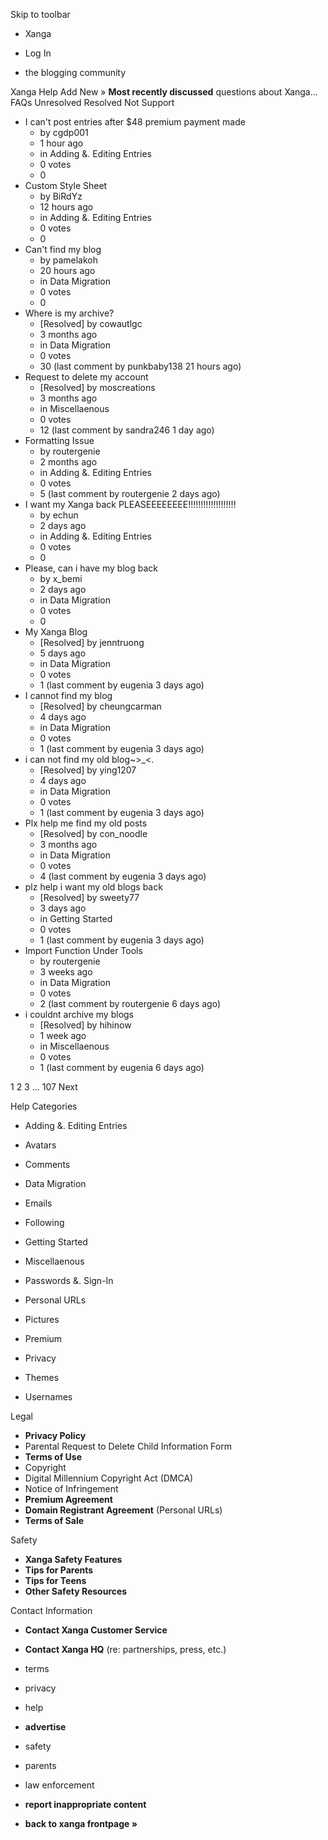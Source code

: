 Skip to toolbar

*   Xanga

*   Log In

*   the blogging community

Xanga Help Add New » **Most recently discussed** questions about Xanga… FAQs Unresolved Resolved Not Support

*   I can't post entries after $48 premium payment made
    *   by cgdp001
    *   1 hour ago
    *   in Adding &. Editing Entries
    *   0 votes
    *   0
*   Custom Style Sheet
    *   by BiRdYz
    *   12 hours ago
    *   in Adding &. Editing Entries
    *   0 votes
    *   0
*   Can't find my blog
    *   by pamelakoh
    *   20 hours ago
    *   in Data Migration
    *   0 votes
    *   0
*   Where is my archive?
    *   \[Resolved\] by cowautlgc
    *   3 months ago
    *   in Data Migration
    *   0 votes
    *   30 (last comment by punkbaby138 21 hours ago)
*   Request to delete my account
    *   \[Resolved\] by moscreations
    *   3 months ago
    *   in Miscellaenous
    *   0 votes
    *   12 (last comment by sandra246 1 day ago)
*   Formatting Issue
    *   by routergenie
    *   2 months ago
    *   in Adding &. Editing Entries
    *   0 votes
    *   5 (last comment by routergenie 2 days ago)
*   I want my Xanga back PLEASEEEEEEEE!!!!!!!!!!!!!!!!!!!
    *   by echun
    *   2 days ago
    *   in Adding &. Editing Entries
    *   0 votes
    *   0
*   Please, can i have my blog back
    *   by x\_bemi
    *   2 days ago
    *   in Data Migration
    *   0 votes
    *   0
*   My Xanga Blog
    *   \[Resolved\] by jenntruong
    *   5 days ago
    *   in Data Migration
    *   0 votes
    *   1 (last comment by eugenia 3 days ago)
*   I cannot find my blog
    *   \[Resolved\] by cheungcarman
    *   4 days ago
    *   in Data Migration
    *   0 votes
    *   1 (last comment by eugenia 3 days ago)
*   i can not find my old blog~>\_<.
    *   \[Resolved\] by ying1207
    *   4 days ago
    *   in Data Migration
    *   0 votes
    *   1 (last comment by eugenia 3 days ago)
*   Plx help me find my old posts
    *   \[Resolved\] by con\_noodle
    *   3 months ago
    *   in Data Migration
    *   0 votes
    *   4 (last comment by eugenia 3 days ago)
*   plz help i want my old blogs back
    *   \[Resolved\] by sweety77
    *   3 days ago
    *   in Getting Started
    *   0 votes
    *   1 (last comment by eugenia 3 days ago)
*   Import Function Under Tools
    *   by routergenie
    *   3 weeks ago
    *   in Data Migration
    *   0 votes
    *   2 (last comment by routergenie 6 days ago)
*   i couldnt archive my blogs
    *   \[Resolved\] by hihinow
    *   1 week ago
    *   in Miscellaenous
    *   0 votes
    *   1 (last comment by eugenia 6 days ago)

1 2 3 ... 107 Next

Help Categories

*   Adding &. Editing Entries
*   Avatars
*   Comments
*   Data Migration
*   Emails
*   Following
*   Getting Started
*   Miscellaenous

*   Passwords &. Sign-In
*   Personal URLs
*   Pictures
*   Premium
*   Privacy
*   Themes
*   Usernames

Legal

*   **Privacy Policy**
*   Parental Request to Delete Child Information Form
*   **Terms of Use**
*   Copyright
*   Digital Millennium Copyright Act (DMCA)
*   Notice of Infringement
*   **Premium Agreement**
*   **Domain Registrant Agreement** (Personal URLs)
*   **Terms of Sale**

Safety

*   **Xanga Safety Features**
*   **Tips for Parents**
*   **Tips for Teens**
*   **Other Safety Resources**

Contact Information

*   **Contact Xanga Customer Service**
*   **Contact Xanga HQ** (re: partnerships, press, etc.)

*   terms
*   privacy
*   help
*   **advertise**

*   safety
*   parents
*   law enforcement
*   **report inappropriate content**

*   **back to xanga frontpage »**